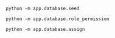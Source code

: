 ```
python -m app.database.seed

```

```
python -m app.database.role_permission

```

```
python -m app.database.assign

```
